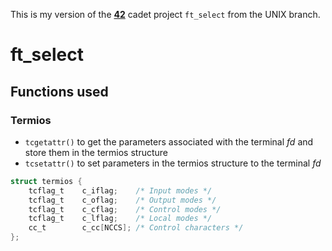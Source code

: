 This is my version of the **[42](https://www.42.us.org/)** cadet project `ft_select` from the UNIX branch.

# ft_select

## Functions used
### Termios
* `tcgetattr()` to get the parameters associated with the terminal _fd_ and store them in the termios structure
* `tcsetattr()` to set parameters in the termios structure to the terminal _fd_
```c
struct termios {
	tcflag_t	c_iflag;	/* Input modes */
	tcflag_t	c_oflag;	/* Output modes */
	tcflag_t	c_cflag;	/* Control modes */
	tcflag_t	c_lflag;	/* Local modes */
	cc_t		c_cc[NCCS];	/* Control characters */
};
```
